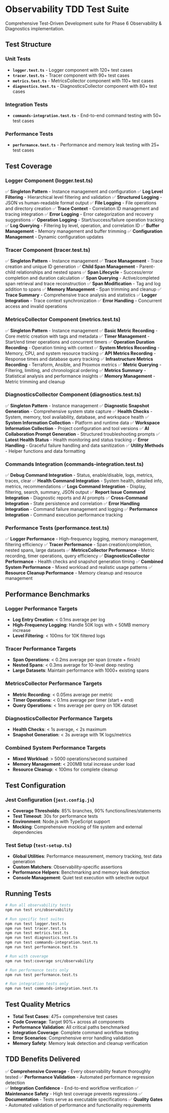 # Observability TDD Test Suite

Comprehensive Test-Driven Development suite for Phase 6 Observability & Diagnostics implementation.

## Test Structure

### Unit Tests
- **`logger.test.ts`** - Logger component with 120+ test cases
- **`tracer.test.ts`** - Tracer component with 90+ test cases  
- **`metrics.test.ts`** - MetricsCollector component with 110+ test cases
- **`diagnostics.test.ts`** - DiagnosticsCollector component with 80+ test cases

### Integration Tests
- **`commands-integration.test.ts`** - End-to-end command testing with 50+ test cases

### Performance Tests
- **`performance.test.ts`** - Performance and memory leak testing with 25+ test cases

## Test Coverage

### Logger Component (logger.test.ts)
✅ **Singleton Pattern** - Instance management and configuration
✅ **Log Level Filtering** - Hierarchical level filtering and validation
✅ **Structured Logging** - JSON vs human-readable format output
✅ **File Logging** - File operations and directory creation
✅ **Trace Context** - Correlation ID management and tracing integration
✅ **Error Logging** - Error categorization and recovery suggestions
✅ **Operation Logging** - Start/success/failure operation tracking
✅ **Log Querying** - Filtering by level, operation, and correlation ID
✅ **Buffer Management** - Memory management and buffer trimming
✅ **Configuration Management** - Dynamic configuration updates

### Tracer Component (tracer.test.ts)
✅ **Singleton Pattern** - Instance management
✅ **Trace Management** - Trace creation and unique ID generation
✅ **Child Span Management** - Parent-child relationships and nested spans
✅ **Span Lifecycle** - Success/error completion and duration calculation
✅ **Span Querying** - Active/completed span retrieval and trace reconstruction
✅ **Span Modification** - Tag and log addition to spans
✅ **Memory Management** - Span trimming and cleanup
✅ **Trace Summary** - Comprehensive trace analysis and statistics
✅ **Logger Integration** - Trace context synchronization
✅ **Error Handling** - Concurrent access and invalid operations

### MetricsCollector Component (metrics.test.ts)
✅ **Singleton Pattern** - Instance management
✅ **Basic Metric Recording** - Core metric creation with tags and metadata
✅ **Timer Management** - Start/end timer operations and concurrent timers
✅ **Operation Duration Recording** - Operation timing with context
✅ **System Metrics Recording** - Memory, CPU, and system resource tracking
✅ **API Metrics Recording** - Response times and database query tracking
✅ **Infrastructure Metrics Recording** - Terraform, Ansible, and Proxmox metrics
✅ **Metric Querying** - Filtering, limiting, and chronological ordering
✅ **Metrics Summary** - Statistical analysis and performance insights
✅ **Memory Management** - Metric trimming and cleanup

### DiagnosticsCollector Component (diagnostics.test.ts)
✅ **Singleton Pattern** - Instance management
✅ **Diagnostic Snapshot Generation** - Comprehensive system state capture
✅ **Health Checks** - System, memory, tool availability, database, and workspace health
✅ **System Information Collection** - Platform and runtime data
✅ **Workspace Information Collection** - Project configuration and tool versions
✅ **AI Collaboration Prompt Generation** - Structured troubleshooting prompts
✅ **Latest Health Status** - Health monitoring and status tracking
✅ **Error Handling** - Graceful failure handling and data sanitization
✅ **Utility Methods** - Helper functions and data formatting

### Commands Integration (commands-integration.test.ts)
✅ **Debug Command Integration** - Status, enable/disable, logs, metrics, traces, clear
✅ **Health Command Integration** - System health, detailed info, metrics, recommendations
✅ **Logs Command Integration** - Display, filtering, search, summary, JSON output
✅ **Report Issue Command Integration** - Diagnostic reports and AI prompts
✅ **Cross-Command Integration** - State persistence and correlation
✅ **Error Handling Integration** - Command failure management and logging
✅ **Performance Integration** - Command execution performance tracking

### Performance Tests (performance.test.ts)
✅ **Logger Performance** - High-frequency logging, memory management, filtering efficiency
✅ **Tracer Performance** - Span creation/completion, nested spans, large datasets
✅ **MetricsCollector Performance** - Metric recording, timer operations, query efficiency
✅ **DiagnosticsCollector Performance** - Health checks and snapshot generation timing
✅ **Combined System Performance** - Mixed workload and realistic usage patterns
✅ **Resource Cleanup Performance** - Memory cleanup and resource management

## Performance Benchmarks

### Logger Performance Targets
- **Log Entry Creation**: < 0.1ms average per log
- **High-Frequency Logging**: Handle 50K logs with < 50MB memory increase
- **Level Filtering**: < 100ms for 10K filtered logs

### Tracer Performance Targets  
- **Span Operations**: < 0.2ms average per span (create + finish)
- **Nested Spans**: < 0.3ms average for 10-level deep nesting
- **Large Datasets**: Maintain performance with 1000+ existing spans

### MetricsCollector Performance Targets
- **Metric Recording**: < 0.05ms average per metric
- **Timer Operations**: < 0.1ms average per timer (start + end)
- **Query Operations**: < 1ms average per query on 10K dataset

### DiagnosticsCollector Performance Targets
- **Health Checks**: < 1s average, < 2s maximum
- **Snapshot Generation**: < 3s average with 1K logs/metrics

### Combined System Performance Targets
- **Mixed Workload**: > 5000 operations/second sustained
- **Memory Management**: < 200MB total increase under load
- **Resource Cleanup**: < 100ms for complete cleanup

## Test Configuration

### Jest Configuration (`jest.config.js`)
- **Coverage Thresholds**: 85% branches, 90% functions/lines/statements
- **Test Timeout**: 30s for performance tests
- **Environment**: Node.js with TypeScript support
- **Mocking**: Comprehensive mocking of file system and external dependencies

### Test Setup (`test-setup.ts`)
- **Global Utilities**: Performance measurement, memory tracking, test data generation
- **Custom Matchers**: Observability-specific assertions
- **Performance Helpers**: Benchmarking and memory leak detection
- **Console Management**: Quiet test execution with selective output

## Running Tests

```bash
# Run all observability tests
npm run test src/observability

# Run specific test suites
npm run test logger.test.ts
npm run test tracer.test.ts
npm run test metrics.test.ts
npm run test diagnostics.test.ts
npm run test commands-integration.test.ts
npm run test performance.test.ts

# Run with coverage
npm run test:coverage src/observability

# Run performance tests only
npm run test performance.test.ts

# Run integration tests only  
npm run test commands-integration.test.ts
```

## Test Quality Metrics

- **Total Test Cases**: 475+ comprehensive test cases
- **Code Coverage**: Target 90%+ across all components
- **Performance Validation**: All critical paths benchmarked
- **Integration Coverage**: Complete command workflow testing
- **Error Scenarios**: Comprehensive error handling validation
- **Memory Safety**: Memory leak detection and cleanup verification

## TDD Benefits Delivered

✅ **Comprehensive Coverage** - Every observability feature thoroughly tested
✅ **Performance Validation** - Automated performance regression detection  
✅ **Integration Confidence** - End-to-end workflow verification
✅ **Maintenance Safety** - High test coverage prevents regressions
✅ **Documentation** - Tests serve as executable specifications
✅ **Quality Gates** - Automated validation of performance and functionality requirements